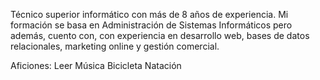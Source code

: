 Técnico superior informático con más de 8 años de experiencia.
Mi formación se basa en Administración de Sistemas Informáticos pero además, cuento con, con experiencia en desarrollo web, bases de datos relacionales, marketing online y gestión comercial.

Aficiones:
Leer
Música
Bicicleta
Natación
